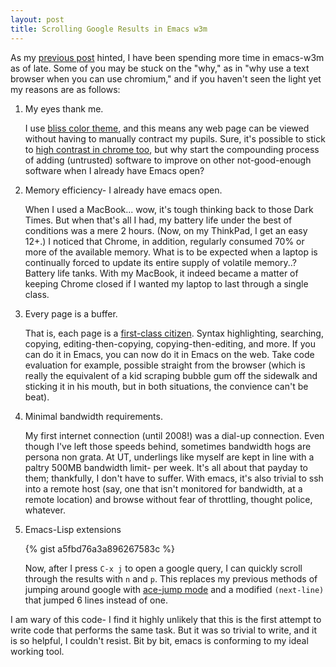```yaml
---
layout: post
title: Scrolling Google Results in Emacs w3m
---
```


As my [previous post](http://ericscrosson.wordpress.com/2013/03/08/burying-the-compilation-buffer/) hinted, I have been spending more time in emacs-w3m as of late. Some of you may be stuck on the "why," as in "why use a text browser when you can use chromium," and if you haven't seen the light yet my reasons are as follows:

1. My eyes thank me.

	I use [bliss color theme](https://github.com/emacsfodder/emacs-bliss-theme), and this means any web page can be viewed without having to manually contract my pupils. Sure, it's possible to stick to [high contrast in chrome too](https://chrome.google.com/webstore/detail/high-contrast/djcfdncoelnlbldjfhinnjlhdjlikmph), but why start the compounding process of adding (untrusted) software to improve on other not-good-enough software when I already have Emacs open?

2. Memory efficiency- I already have emacs open.

	When I used a MacBook... wow, it's tough thinking back to those Dark Times. But when that's all I had, my battery life under the best of conditions was a mere 2 hours. (Now, on my ThinkPad, I get an easy 12+.) I noticed that Chrome, in addition, regularly consumed 70% or more of the available memory. What is to be expected when a laptop is continually forced to update its entire supply of volatile memory..? Battery life tanks. With my MacBook, it indeed became a matter of keeping Chrome closed if I wanted my laptop to last through a single class.

3. Every page is a buffer.

	That is, each page is a [first-class citizen](https://sites.google.com/site/steveyegge2/effective-emacs). Syntax highlighting, searching, copying, editing-then-copying, copying-then-editing, and more. If you can do it in Emacs, you can now do it in Emacs on the web. Take code evaluation for example, possible straight from the browser (which is really the equivalent of a kid scraping bubble gum off the sidewalk and sticking it in his mouth, but in both situations, the convience can't be beat).

4. Minimal bandwidth requirements.

	My first internet connection (until 2008!) was a dial-up connection. Even though I've left those speeds behind,  sometimes bandwidth hogs are persona non grata. At UT, underlings like myself are kept in line with a paltry 500MB bandwidth limit- per week. It's all about that payday to them; thankfully, I don't have to suffer. With emacs, it's also trivial to ssh into a remote host (say, one that isn't monitored for bandwidth, at a remote location) and browse without fear of throttling, thought police, whatever.

5. Emacs-Lisp extensions

	{% gist a5fbd76a3a896267583c %}

    Now, after I press `C-x j` to open a google query, I can quickly scroll through the results with `n` and `p`. This replaces my previous methods of jumping around google with [ace-jump mode](http://www.emacswiki.org/emacs/AceJump) and a modified `(next-line)` that jumped 6 lines instead of one.

I am wary of this code- I find it highly unlikely that this is the first attempt to write code that performs the same task. But it was so trivial to write, and it is so helpful, I couldn't resist. Bit by bit, emacs is conforming to my ideal working tool.
